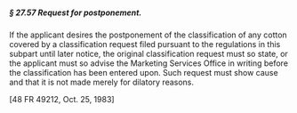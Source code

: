 ##### § 27.57 Request for postponement. #####

If the applicant desires the postponement of the classification of any cotton covered by a classification request filed pursuant to the regulations in this subpart until later notice, the original classification request must so state, or the applicant must so advise the Marketing Services Office in writing before the classification has been entered upon. Such request must show cause and that it is not made merely for dilatory reasons.

[48 FR 49212, Oct. 25, 1983]